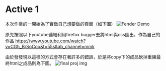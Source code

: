 # Active 1

本次作業的一開始為了實做自己想要做的頁面（如下圖）
![Fender Demo](https://i.imgur.com/9hN7MfQ.png)

原先按照以下youtube連結利用firefox bugger去將html與css匯出，作為自己的作品
https://www.youtube.com/watch?v=CGh_BrSoCoo&t=55s&ab_channel=mmk

由於發發現以這樣的方式會存在著許多的錯誤，於是將copy下的成品砍掉重練最終html之成品則為下圖。
![final proj img](https://i.imgur.com/F2NcEmm.png)